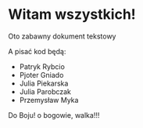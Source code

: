 # Witam wszystkich!

Oto zabawny dokument tekstowy

A pisać kod będą:
 - Patryk Rybcio
 - Pjoter Gniado
 - Julia Piekarska
 - Julia Parobczak
 - Przemysław Myka

 Do Boju!
 o bogowie, walka!!!
